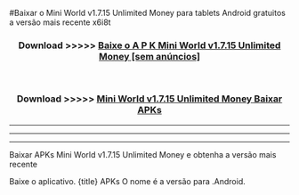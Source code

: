 #Baixar o Mini World v1.7.15 Unlimited Money   para tablets Android gratuitos a versão mais recente x6i8t


<div align="center">
<h3>Download >>>>> <a href="https://pt-web.web.app/?pt= Mini World v1.7.15 Unlimited Money ">Baixe o A P K Mini World v1.7.15 Unlimited Money  [sem anúncios]</a></h3><br>

<h3>Download >>>>> <a href="https://pt-web.web.app/?pt= Mini World v1.7.15 Unlimited Money ">Mini World v1.7.15 Unlimited Money  Baixar APKs</a></h3>
</div>

----------------------------------------------------------

----------------------------------------------------------

----------------------------------------------------------

Baixar APKs Mini World v1.7.15 Unlimited Money  e obtenha a versão mais recente

Baixe o aplicativo. {title} APKs O nome é a versão para .Android.


